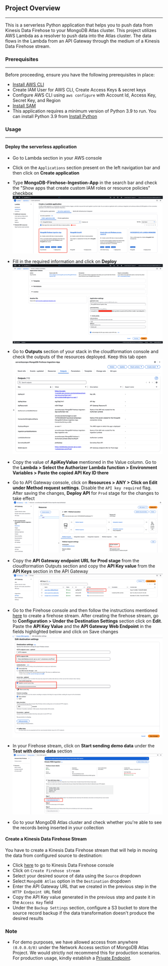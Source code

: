 ## Project Overview
---
This is a serverless Python application that helps you to push data from Kinesis Data Firehose to your MongoDB Atlas cluster. This project utilizes AWS Lambda as a resolver to push data into the Atlas cluster. The data flows in the Lambda from an API Gateway through the medium of a Kinesis Data Firehose stream.

### Prerequisites
---
Before proceeding, ensure you have the following prerequisites in place:
- [Install AWS CLI](https://docs.aws.amazon.com/cli/latest/userguide/getting-started-install.html)
- Create IAM User for AWS CLI, Create Access Keys & secret keys
- Configure AWS CLI using `aws configure` with Account Id, Access Key, Secret Key, and Region
- [Install SAM](https://docs.aws.amazon.com/serverless-application-model/latest/developerguide/install-sam-cli.html)
- This application requires a minimum version of Python 3.9 to run. You can install Python 3.9 from [Install Python](https://www.python.org/downloads/)

### Usage 
---

#### Deploy the serverless application

- Go to Lambda section in your AWS console
- Click on the `Applications` section present on the left navigation bar and then click on **Create application**
- Type **MongoDB-Firehose-Ingestion-App** in the search bar and check the "Show apps that create custom IAM roles or resource policies" checkbox
![Create-App-search-bar](/images/Create-Application-Search.png)
- Fill in the required information and click on **Deploy**
![Deploy-App](/images/Deploy-App.png)
- Go to **Outputs** section of your stack in the cloudformation console and check the outputs of the resources deployed. Keep this tab open
![CF-stack-output](/images/CF-Stack-Output.png)
- Copy the value of **ApiKeyValue** mentioned in the Value column. Go to the **Lambda > Select the Authorizer Lambda function > Environment Variables > Paste the copied API Key ID there**
- Go to API Gateway console, click on **Resources > ANY > Click on Edit under Method request settings**. Disable the `API key required` flag. After saving the changes, **Deploy API** for `Prod` stage for the changes to take effect
![API-Key-required](/images/APi-Key-Reqd-Flag.png)
- Copy the **API Gateway endpoint URL for Prod stage** from the cloudformation Outputs section and copy the **API Key value** from the **API Keys** section in the API Gateway
![Copy-API-Key](/images/Copy-API-Key.png)

- Go to the Firehose console and then follow the instructions mentioned [here](#create-firehose-stream) to create a firehose stream. After creating the firehose stream, go to **Configuration > Under the Destination Settings** section click on **Edit**. Paste the **API Key Value** and the **API Gateway Web Endpoint** in the fields highlighted below and click on Save changes
![Firehose-Destination-Settings](/images/Firehose-Destination-Settings.png)
- In your Firehose stream, click on **Start sending demo data** under the **Test with demo data** section
![Test-with-demo-data](/images/Test-with-demo-data.png)
- Go to your MongoDB Atlas cluster and check whether you're able to see the records being inserted in your collection

<a name="create-firehose-stream"></a>
#### Create a Kinesis Data Firehose Stream
You have to create a Kinesis Data Firehose stream that will help in moving the data from configured source to destination:

- Click [here](https://us-east-1.console.aws.amazon.com/firehose/home?region=us-east-1#/streams) to go to Kinesis Data Firehose console
- Click on `Create Firehose stream`
- Select your desired source of data using the `Source` dropdown
- Select `MongoDB Atlas` option in the `Destination` dropdown
- Enter the API Gateway URL that we created in the previous step in the `HTTP Endpoint URL` field
- Copy the API Key value generated in the previous step and paste it in the `Access Key` field
- Under the `Backup Settings` section, configure a S3 bucket to store the source record backup if the data transformation doesn't produce the desired results

### Note
- For demo purposes, we have allowed access from anywhere `(0.0.0.0/0)` under the Network Access section of MongoDB Atlas Project. We would strictly not recommend this for production scenarios. For production usage, kindly establish a [Private Endpoint](https://www.mongodb.com/docs/atlas/security-cluster-private-endpoint/#follow-these-steps). 